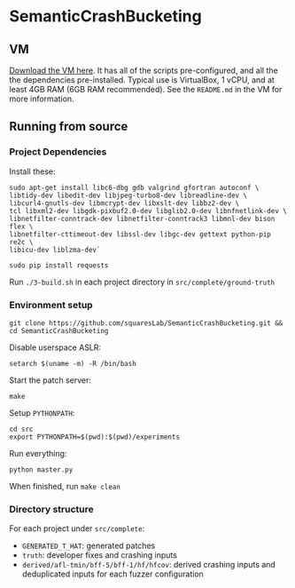 # SemanticCrashBucketing

## VM

[Download the VM here](https://cmu.box.com/s/upvblwni31ykwl9ow66vrjtqqcv2of9q). It has all of the scripts pre-configured, and all the the dependencies pre-installed. Typical use is VirtualBox, 1 vCPU, and at least 4GB RAM (6GB RAM recommended). See the `README.md` in the VM for more information.

## Running from source

### Project Dependencies

Install these:

```
sudo apt-get install libc6-dbg gdb valgrind gfortran autoconf \
libtidy-dev libedit-dev libjpeg-turbo8-dev libreadline-dev \
libcurl4-gnutls-dev libmcrypt-dev libxslt-dev libbz2-dev \
tcl libxml2-dev libgdk-pixbuf2.0-dev libglib2.0-dev libnfnetlink-dev \
libnetfilter-conntrack-dev libnetfilter-conntrack3 libmnl-dev bison flex \
libnetfilter-cttimeout-dev libssl-dev libgc-dev gettext python-pip re2c \
libicu-dev liblzma-dev`

sudo pip install requests
```

Run `./3-build.sh` in each project directory in `src/complete/ground-truth`

### Environment setup

```
git clone https://github.com/squaresLab/SemanticCrashBucketing.git && cd SemanticCrashBucketing
```

Disable userspace ASLR:

```
setarch $(uname -m) -R /bin/bash
```

Start the patch server:

```
make
```

Setup `PYTHONPATH`:

```
cd src
export PYTHONPATH=$(pwd):$(pwd)/experiments
```

Run everything:

```
python master.py
```

When finished, run `make clean`

### Directory structure

For each project under `src/complete`:

- `GENERATED_T_HAT`: generated patches
- `truth`: developer fixes and crashing inputs
- `derived/afl-tmin/bff-5/bff-1/hf/hfcov`: derived crashing inputs and deduplicated inputs for each fuzzer configuration
